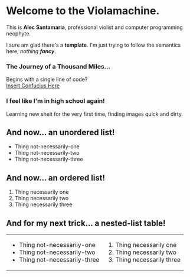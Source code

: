 <body>
  <div>
    <h1>Welcome to the Violamachine.</h1>
    <p>This is <b>Alec Santamaria</b>, professional violist and computer programming neophyte.</p>
  </div>
  <div>
    <p>I sure am glad there's a <b>template</b>. I'm just trying to follow the semantics here, <em>nothing <b>fancy</b></em>.</p?
  </div>
    <div>
      <h3>The Journey of a Thousand Miles...</h3>
      <div>
        Begins with a single line of code?
      </div>
      <div>
        <a href="https://media.istockphoto.com/photos/-picture-id177305558?s=612x612"width="200%"> Insert Confucius Here </a>
      </div>
      </body>
      <div>
        <h3> I feel like I'm in high school again!</h3>
      </div>
      <div>
        <p> Learning new sheit for the very first time, finding images quick and dirty.</p>
      </div>
      <div>
        <h2>And now... an unordered list!</h2>
      </div>
      <div>
        <ul>
          <li>Thing not-necessarily-one</li>
          <li>Thing not-necessarily-two</li>
          <li>Thing not-necessarily-three</li>
        </ul>
    </div>
    <div>
      <h2>And now... an ordered list!</h2>
        <ol>
          <li>Thing necessarily one</li>
          <li>Thing necessarily two</li>
          <li>Thing necessarily three</li>
        </ol>
          </div>
      <div>
        <h2>And for my next trick... a nested-list table!</h2>
          <table>
              <td>
                <ul>
          <li>Thing not-necessarily-one</li>
          <li>Thing not-necessarily-two</li>
          <li>Thing not-necessarily-three</li>
                </ul>
            </td>
               <td>
                  <ol>
          <li>Thing necessarily one</li>
          <li>Thing necessarily two</li>
          <li>Thing necessarily three</li>
                   </ol>
            </td>
            
                 
                
          
    
    
     
